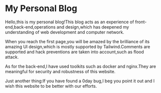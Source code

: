 # My Personal Blog

Hello,this is my personal blog!This blog acts as an experience of front-end,back-end,operations and design,which has deepened my understanding of web development and computer network.

When you reach the first page,you will be amazed by the brilliance of its amazing UI design,which is mostly supported by Tailwind.Comments are supported and hack preventions are taken into account,such as flood attack.

As for the back-end,I have used toolkits such as docker and nginx.They are meaningful for security and robustness of this website.

Just another thing:If you have found a 0day bug,I beg you point it out and I wish this website to be better with our efforts.
